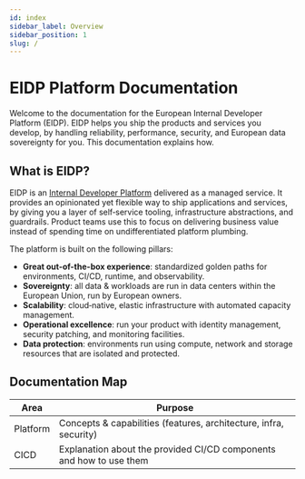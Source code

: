 ```yaml
---
id: index
sidebar_label: Overview
sidebar_position: 1
slug: /
---
```


# EIDP Platform Documentation

Welcome to the documentation for the European Internal Developer Platform (EIDP). EIDP helps you ship the products and
services you develop, by handling reliability, performance, security, and European data sovereignty for you. This
documentation explains how.

## What is EIDP?

EIDP is an [Internal Developer Platform](./concepts/internal-developer-platform) delivered as a managed service. It provides an opinionated yet flexible way to
ship applications and services, by giving you a layer of self‑service tooling, infrastructure abstractions, and
guardrails. Product teams use this to focus on delivering business value instead of spending time on undifferentiated
platform plumbing.

The platform is built on the following pillars:

- **Great out-of-the-box experience**: standardized golden paths for environments, CI/CD, runtime, and observability.
- **Sovereignty**: all data & workloads are run in data centers within the European Union, run by European owners.
- **Scalability**: cloud‑native, elastic infrastructure with automated capacity management.
- **Operational excellence**: run your product with identity management, security patching, and monitoring facilities.
- **Data protection**: environments run using compute, network and storage resources that are isolated and protected.

## Documentation Map

| Area     | Purpose                                                             |
|----------|---------------------------------------------------------------------|
| Platform | Concepts & capabilities (features, architecture, infra, security)   |
| CICD     | Explanation about the provided CI/CD components and how to use them |
